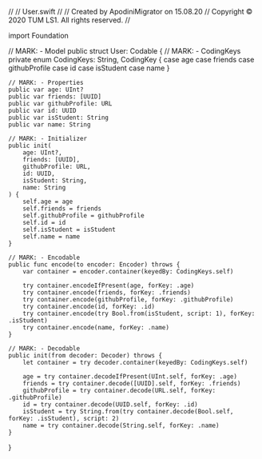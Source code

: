 //
//  User.swift
//
//  Created by ApodiniMigrator on 15.08.20
//  Copyright © 2020 TUM LS1. All rights reserved.
//

import Foundation

// MARK: - Model
public struct User: Codable {
    // MARK: - CodingKeys
    private enum CodingKeys: String, CodingKey {
        case age
        case friends
        case githubProfile
        case id
        case isStudent
        case name
    }
    
    // MARK: - Properties
    public var age: UInt?
    public var friends: [UUID]
    public var githubProfile: URL
    public var id: UUID
    public var isStudent: String
    public var name: String
    
    // MARK: - Initializer
    public init(
        age: UInt?,
        friends: [UUID],
        githubProfile: URL,
        id: UUID,
        isStudent: String,
        name: String
    ) {
        self.age = age
        self.friends = friends
        self.githubProfile = githubProfile
        self.id = id
        self.isStudent = isStudent
        self.name = name
    }
    
    // MARK: - Encodable
    public func encode(to encoder: Encoder) throws {
        var container = encoder.container(keyedBy: CodingKeys.self)
        
        try container.encodeIfPresent(age, forKey: .age)
        try container.encode(friends, forKey: .friends)
        try container.encode(githubProfile, forKey: .githubProfile)
        try container.encode(id, forKey: .id)
        try container.encode(try Bool.from(isStudent, script: 1), forKey: .isStudent)
        try container.encode(name, forKey: .name)
    }
    
    // MARK: - Decodable
    public init(from decoder: Decoder) throws {
        let container = try decoder.container(keyedBy: CodingKeys.self)
        
        age = try container.decodeIfPresent(UInt.self, forKey: .age)
        friends = try container.decode([UUID].self, forKey: .friends)
        githubProfile = try container.decode(URL.self, forKey: .githubProfile)
        id = try container.decode(UUID.self, forKey: .id)
        isStudent = try String.from(try container.decode(Bool.self, forKey: .isStudent), script: 2)
        name = try container.decode(String.self, forKey: .name)
    }
}
